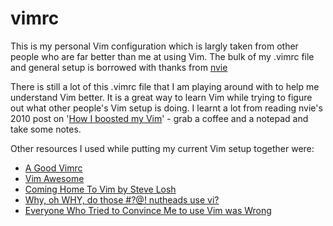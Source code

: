 # vimrc

This is my personal Vim configuration which is largly taken from other people who are far better than me at using Vim.  The bulk of my .vimrc file and general setup is borrowed with thanks from [nvie](https://github.com/nvie/vimrc)

There is still a lot of this .vimrc file that I am playing around with to help me understand Vim better.  It is a great way to learn Vim while trying to figure out what other people's Vim setup is doing.  I learnt a lot from reading nvie's 2010 post on '[How I boosted my Vim](http://nvie.com/posts/how-i-boosted-my-vim/)' - grab a coffee and a notepad and take some notes.

Other resources I used while putting my current Vim setup together were:

- [A Good Vimrc](https://dougblack.io/words/a-good-vimrc.html)
- [Vim Awesome](https://vimawesome.com)
- [Coming Home To Vim by Steve Losh](http://stevelosh.com/blog/2010/09/coming-home-to-vim/)
- [Why, oh WHY, do those #?@! nutheads use vi?](http://www.viemu.com/a-why-vi-vim.html)
- [Everyone Who Tried to Convince Me to use Vim was Wrong](http://yehudakatz.com/2010/07/29/everyone-who-tried-to-convince-me-to-use-vim-was-wrong/)



